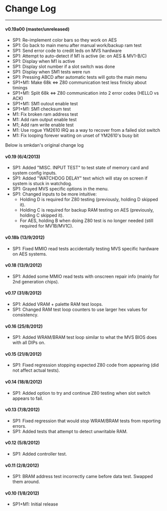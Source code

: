 # Change Log
---

#### v0.19a00 (master/unreleased)
* SP1: Re-implement color bars so they work on AES
* SP1: Go back to main menu after manual work/backup ram test
* SP1: Send error code to credit leds on MVS hardware
* SP1: Attempt to auto-detect if M1 is active (ie: on AES & MV1-B/C)
* SP1: Display when M1 is active
* SP1: Display slot number if a slot switch was done
* SP1: Display when SM1 tests were run
* SP1: Pressing ABCD after automatic tests will goto the main menu
* SP1+M1: Make 68k <=> Z80 communication test less finicky about timings
* SP1+M1: Split 68k <=> Z80 communication into 2 error codes (HELLO vs ACK)
* SP1+M1: SM1 outout enable test
* SP1+M1: SM1 checksum test
* M1: Fix broken ram address test
* M1: Add ram output enable test
* M1; Add ram write enable test
* M1: Use rogue YM2610 IRQ as a way to recover from a failed slot switch
* M1: Fix looping forever waiting on unset of YM2610's busy bit

Below is smkdan's original change log

#### v0.19 (6/4/2013)
* SP1: Added "MISC. INPUT TEST" to test state of memory card and system config inputs.
* SP1: Added "WATCHDOG DELAY" text which will stay on screen if system is stuck in watchdog.
* SP1: Grayed MVS specific options in the menu.
* SP1: Changed inputs to be more intuitive:
  * Holding D is required for Z80 testing (previously, holding D skipped it).
  * Holding C is required for backup RAM testing on AES (previously, holding C skipped it).
  * For AES, holding B when doing Z80 test is no longer needed (still required for MV1B/MV1C).

#### v0.18b (13/9/2012)
* SP1: Fixed MMIO read tests accidentally testing MVS specific hardware on AES systems.

#### v0.18 (13/9/2012)
* SP1: Added some MMIO read tests with onscreen repair info (mainly for 2nd generation chips).

#### v0.17 (31/8/2012)
* SP1: Added VRAM + palette RAM test loops.
* SP1: Changed RAM test loop counters to use larger hex values for consistency.

#### v0.16 (25/8/2012)
* SP1: Added WRAM/BRAM test loop similar to what the MVS BIOS does with all DIPs on.

#### v0.15 (21/8/2012)
* SP1: Fixed regression stopping expected Z80 code from appearing (did not affect actual tests).

#### v0.14 (18/8/2012)
* SP1: Added option to try and continue Z80 testing when slot switch appears to fail.

#### v0.13 (7/8/2012)
* SP1: Fixed regression that would stop WRAM/BRAM tests from reporting errors.
* SP1: Added tests that attempt to detect unwritable RAM.

#### v0.12 (5/8/2012)
* SP1: Added controller test.

#### v0.11 (2/8/2012)
* SP1: BRAM address test incorrectly came before data test. Swapped them around.

#### v0.10 (1/8/2012)
* SP1+M1: Initial release
